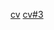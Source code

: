[cv](https://GORALCHUKEKATERINA.github.io/rsschool-cv/cv)
[cv#3](https://GORALCHUKEKATERINA.github.io/rsschool-cv/cv)
